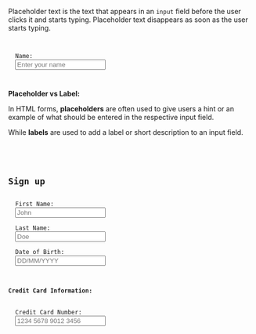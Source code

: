 Placeholder text is the text that appears in
an `input` field before the user clicks it and
starts typing. Placeholder text disappears
as soon as the user starts typing.

<codeblock language="html" type="lesson">
<code>
<form>
  <label>Name: </label>
  <input type="text" placeholder="Enter your name">
</form>
</code>
</codeblock>

**Placeholder vs Label:**

In HTML forms, **placeholders** are often used to give
users a hint or an example of what should be entered
in the respective input field.

While **labels** are used to add a label or short description
to an input field.

<codeblock language="html" type="lesson">
<code>
<form>
  <h2>Sign up</h2>
  <label>First Name: </label>
  <input type="text" placeholder="John"><br>
  <label>Last Name: </label>
  <input type="text" placeholder="Doe"><br>
  <label>Date of Birth: </label>
  <input type="text" placeholder="DD/MM/YYYY"><br>
  <h4>Credit Card Information:</h4>
  <label>Credit Card Number: </label>
  <input type="text" placeholder="1234 5678 9012 3456"><br>
</form>
</code>
</codeblock>
